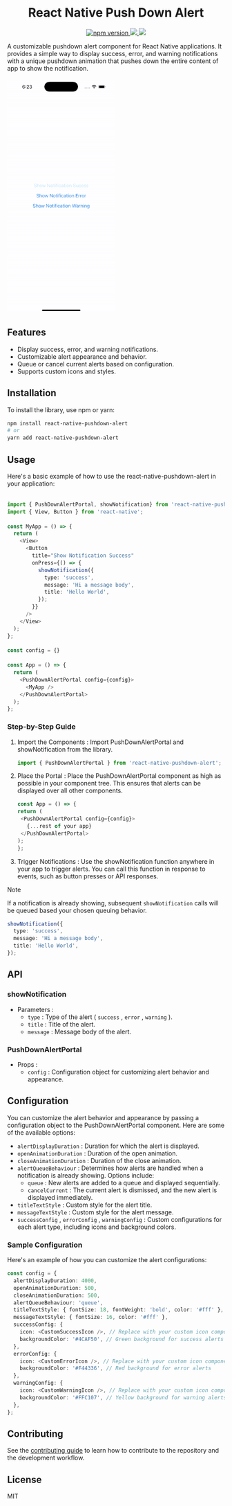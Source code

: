 <h1 align="center">
React Native Push Down Alert
</h1>

<p align="center">
  <a href="https://www.npmjs.com/package/react-native-pushdown-alert">
    <img alt="npm version" src="https://badge.fury.io/js/react-native-pushdown-alert.svg"/>
  </a>
  <a title='License' href="https://github.com/benjamineruvieru/react-native-pushdown-alert/blob/master/LICENSE" height="18">
    <img src='https://img.shields.io/badge/license-MIT-blue.svg' />
  </a>
  <a title='Tweet' href="https://twitter.com/intent/tweet?text=Check%20out%20this%20awesome%20React%20Native%20Push%20Down%20Alert%20Library&url=https://github.com/benjamineruvieru/-pushdown-alert&via=benjamin_eru&hashtags=react,reactnative,opensource,github,ux" height="18">
    <img src='https://img.shields.io/twitter/url/http/shields.io.svg?style=social' />
  </a>
</p>

A customizable pushdown alert component for React Native applications. It provides a simple way to display success, error, and warning notifications with a unique pushdown animation that pushes down the entire content of app to show the notification.

![demo](./assets/demo.gif)

## Features

- Display success, error, and warning notifications.
- Customizable alert appearance and behavior.
- Queue or cancel current alerts based on configuration.
- Supports custom icons and styles.

## Installation

To install the library, use npm or yarn:

```bash
npm install react-native-pushdown-alert
# or
yarn add react-native-pushdown-alert
```

## Usage

Here's a basic example of how to use the react-native-pushdown-alert in your application:

```typescript

import { PushDownAlertPortal, showNotification} from 'react-native-pushdown-alert';
import { View, Button } from 'react-native';

const MyApp = () => {
  return (
    <View>
      <Button
        title="Show Notification Success"
        onPress={() => {
          showNotification({
            type: 'success',
            message: 'Hi a message body',
            title: 'Hello World',
          });
        }}
      />
    </View>
  );
};

const config = {}

const App = () => {
  return (
    <PushDownAlertPortal config={config}>
      <MyApp />
    </PushDownAlertPortal>
  );
};

```

### Step-by-Step Guide

1. Import the Components : Import PushDownAlertPortal and showNotification from the library.

   ```typescript
   import { PushDownAlertPortal } from 'react-native-pushdown-alert';
   ```

2. Place the Portal : Place the PushDownAlertPortal component as high as possible in your component tree. This ensures that alerts can be displayed over all other components.

   ```typescript
   const App = () => {
   return (
    <PushDownAlertPortal config={config}>
      {...rest of your app}
    </PushDownAlertPortal>
   );
   };
   ```

3. Trigger Notifications : Use the showNotification function anywhere in your app to trigger alerts. You can call this function in response to events, such as button presses or API responses.
   
> [!NOTE]  
> If a notification is already showing, subsequent `showNotification` calls will be queued based your chosen queuing behavior.

   ```typescript
   showNotification({
     type: 'success',
     message: 'Hi a message body',
     title: 'Hello World',
   });
   ```

## API

### showNotification

- Parameters :
  - `type` : Type of the alert ( `success` , `error` , `warning` ).
  - `title` : Title of the alert.
  - `message` : Message body of the alert.

### PushDownAlertPortal

- Props :
  - `config` : Configuration object for customizing alert behavior and appearance.

## Configuration

You can customize the alert behavior and appearance by passing a configuration object to the PushDownAlertPortal component. Here are some of the available options:

- `alertDisplayDuration` : Duration for which the alert is displayed.
- `openAnimationDuration` : Duration of the open animation.
- `closeAnimationDuration` : Duration of the close animation.
- `alertQueueBehaviour` : Determines how alerts are handled when a notification is already showing. Options include:
  - `queue` : New alerts are added to a queue and displayed sequentially.
  - `cancelCurrent` : The current alert is dismissed, and the new alert is displayed immediately.
- `titleTextStyle` : Custom style for the alert title.
- `messageTextStyle` : Custom style for the alert message.
- `successConfig` , `errorConfig` , `warningConfig` : Custom configurations for each alert type, including icons and background colors.

### Sample Configuration

Here's an example of how you can customize the alert configurations:

```typescript
const config = {
  alertDisplayDuration: 4000,
  openAnimationDuration: 500,
  closeAnimationDuration: 500,
  alertQueueBehaviour: 'queue',
  titleTextStyle: { fontSize: 18, fontWeight: 'bold', color: '#fff' },
  messageTextStyle: { fontSize: 16, color: '#fff' },
  successConfig: {
    icon: <CustomSuccessIcon />, // Replace with your custom icon component
    backgroundColor: '#4CAF50', // Green background for success alerts
  },
  errorConfig: {
    icon: <CustomErrorIcon />, // Replace with your custom icon component
    backgroundColor: '#F44336', // Red background for error alerts
  },
  warningConfig: {
    icon: <CustomWarningIcon />, // Replace with your custom icon component
    backgroundColor: '#FFC107', // Yellow background for warning alerts
  },
};
```

## Contributing

See the [contributing guide](CONTRIBUTING.md) to learn how to contribute to the repository and the development workflow.

## License

MIT
